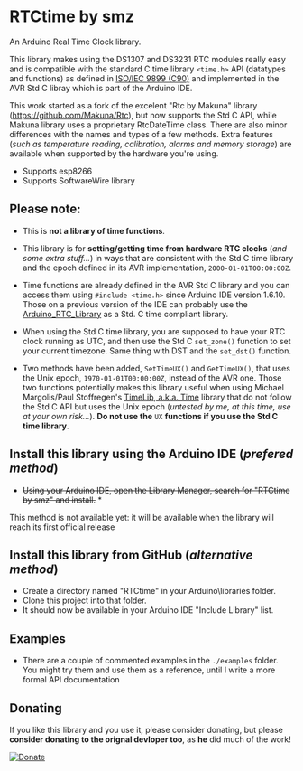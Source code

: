# RTCtime by smz

An Arduino Real Time Clock library.  

This library makes using the DS1307 and DS3231 RTC modules really easy and is compatible with the standard C time library `<time.h>` API (datatypes and functions) as defined in [ISO/IEC 9899 (C90)](http://www.open-std.org/jtc1/sc22/wg14/www/docs/n1124.pdf) and implemented in the AVR Std C libray which is part of the Arduino IDE.

This work started as a fork of the excelent "Rtc by Makuna" library (https://github.com/Makuna/Rtc), but now supports the Std C API, while Makuna library uses a proprietary RtcDateTime class. There are also minor differences with the names and types of a few methods. Extra features (_such as temperature reading, calibration, alarms and memory storage_) are available when supported by the hardware you're using.

 - Supports esp8266
 - Supports SoftwareWire library

## Please note:
- This is **not a library of time functions**.
- This library is for **setting/getting time from hardware RTC clocks** (_and some extra stuff..._) in ways that are consistent with the Std C time library and the epoch defined in its AVR implementation, `2000-01-01T00:00:00Z`.
- Time functions are already defined in the AVR Std C library and you can access them using `#include <time.h>` since Arduino IDE version 1.6.10. Those on a previous version of the IDE can probably use the [Arduino_RTC_Library](https://github.com/feilipu/Arduino_RTC_Library) as a Std. C time compliant library.

- When using the Std C time library, you are supposed to have your RTC clock running as UTC, and then use the Std C `set_zone()` function to set your current timezone. Same thing with DST and the `set_dst()` function.
- Two methods have been added, `SetTimeUX()` and `GetTimeUX()`, that uses the Unix epoch, `1970-01-01T00:00:00Z`, instead of the AVR one. Those two functions potentially makes this library useful when using Michael Margolis/Paul Stoffregen's [TimeLib, a.k.a. Time](https://github.com/PaulStoffregen/Time) library that do not follow the Std C API but uses the Unix epoch (_untested by me, at this time, use at your own risk..._). **Do not use the** `UX` **functions if you use the Std C time library**.

## Install this library using the Arduino IDE (_prefered method_)
 - ~~Using your Arduino IDE, open the Library Manager, search for "RTCtime by smz" and install.~~ *

This method is not available yet: it will be available when the library will reach its first official release

## Install this library from GitHub (_alternative method_)
 - Create a directory named "RTCtime" in your Arduino\libraries folder.
 - Clone this project into that folder.  
 - It should now be available in your Arduino IDE "Include Library" list.

## Examples

 - There are a couple of commented examples in the `./examples` folder. You might try them and use them as a reference, until I write a more formal API documentation

## Donating
If you like this library and you use it, please consider donating, but please __consider donating to the orignal devloper too__, as **he** did much of the work! 

[![Donate](http://img.shields.io/paypal/donate.png?color=yellow)](https://www.paypal.me/SergioManzi)
